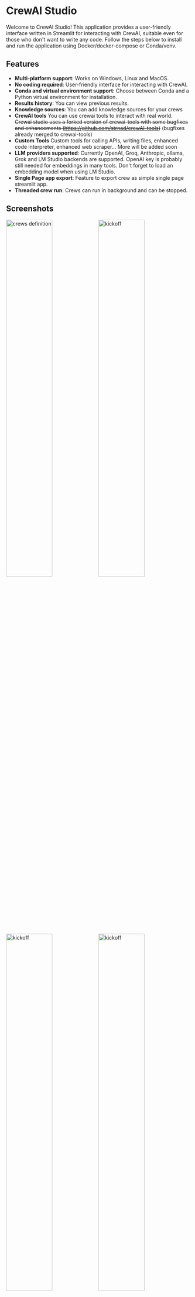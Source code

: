 # CrewAI Studio

Welcome to CrewAI Studio! This application provides a user-friendly interface written in Streamlit for interacting with CrewAI, suitable even for those who don't want to write any code. Follow the steps below to install and run the application using Docker/docker-compose or Conda/venv.

## Features

- **Multi-platform support**: Works on Windows, Linux and MacOS.
- **No coding required**: User-friendly interface for interacting with CrewAI.
- **Conda and virtual environment support**: Choose between Conda and a Python virtual environment for installation.
- **Results history**: You can view previous results.
- **Knowledge sources**: You can add knowledge sources for your crews
- **CrewAI tools** You can use crewai tools to interact with real world. ~~Crewai studio uses a forked version of crewai-tools with some bugfixes and enhancements (https://github.com/strnad/crewAI-tools)~~ (bugfixes already merged to crewai-tools)
- **Custom Tools** Custom tools for calling APIs, writing files, enhanced code interpreter, enhanced web scraper... More will be added soon
- **LLM providers supported**: Currently OpenAI, Groq, Anthropic, ollama, Grok and LM Studio backends are supported. OpenAI key is probably still needed for embeddings in many tools. Don't forget to load an embedding model when using LM Studio.
- **Single Page app export**: Feature to export crew as simple single page streamlit app.
- **Threaded crew run**: Crews can run in background and can be stopped.


## Screenshots

<img src="https://raw.githubusercontent.com/strnad/CrewAI-Studio/main/img/ss1.png" alt="crews definition" style="width:50%;"/><img src="https://raw.githubusercontent.com/strnad/CrewAI-Studio/main/img/ss2.png" alt="kickoff" style="width:50%;"/>
<img src="https://raw.githubusercontent.com/strnad/CrewAI-Studio/main/img/ss3.png" alt="kickoff" style="width:50%;"/><img src="https://raw.githubusercontent.com/strnad/CrewAI-Studio/main/img/ss4.png" alt="kickoff" style="width:50%;"/>
<img src="https://raw.githubusercontent.com/strnad/CrewAI-Studio/main/img/ss5.png" alt="kickoff" style="width:50%;"/><img src="https://raw.githubusercontent.com/strnad/CrewAI-Studio/main/img/ss6.png" alt="kickoff" style="width:50%;"/>

## Installation

### Using Virtual Environment

**For Virtual Environment**: Ensure you have Python installed. If you dont have python instaled, you can simply use the conda installer.

#### On Linux or MacOS

1. **Clone the repository (or use downloaded ZIP file)**:

   ```bash
   git clone https://github.com/strnad/CrewAI-Studio.git
   cd CrewAI-Studio
   ```

2. **Run the installation script**:

   ```bash
   ./install_venv.sh
   ```

3. **Run the application**:
   ```bash
   ./run_venv.sh
   ```

#### On Windows

1. **Clone the repository (or use downloaded ZIP file)**:

   ```powershell
   git clone https://github.com/strnad/CrewAI-Studio.git
   cd CrewAI-Studio
   ```

2. **Run the Conda installation script**:

   ```powershell
   ./install_venv.bat
   ```

3. **Run the application**:
   ```powershell
   ./run_venv.bat
   ```

### Using Conda

Conda will be installed locally in the project folder. No need for a pre-existing Conda installation.

#### On Linux

1. **Clone the repository (or use downloaded ZIP file)**:

   ```bash
   git clone https://github.com/strnad/CrewAI-Studio.git
   cd CrewAI-Studio
   ```

2. **Run the Conda installation script**:

   ```bash
   ./install_conda.sh
   ```

3. **Run the application**:
   ```bash
   ./run_conda.sh
   ```

#### On Windows

1. **Clone the repository (or use downloaded ZIP file)**:

   ```powershell
   git clone https://github.com/strnad/CrewAI-Studio.git
   cd CrewAI-Studio
   ```

2. **Run the Conda installation script**:

   ```powershell
   ./install_conda.bat
   ```

3. **Run the application**:
   ```powershell
   ./run_conda.bat
   ```

### One-Click Deployment

[![Deploy to RepoCloud](https://d16t0pc4846x52.cloudfront.net/deploylobe.svg)](https://repocloud.io/details/?app_id=318)

## Running with Docker Compose

To quickly set up and run CrewAI-Studio using Docker Compose, follow these steps:

### Prerequisites

- Ensure [Docker](https://docs.docker.com/get-docker/) and [Docker Compose](https://docs.docker.com/compose/install/) are installed on your system.

### Steps

1. Clone the repository:
```
git clone https://github.com/strnad/CrewAI-Studio.git
cd CrewAI-Studio
```

2. Create a .env file for configuration.  Edit for your own configuration:
```
cp .env_example .env
```

3. Start the application with Docker Compose:
```
docker-compose up --build
```

4. Access the application: http://localhost:8501

## Configuration

Before running the application, ensure you update the `.env` file with your API keys and other necessary configurations. An example `.env` file is provided for reference.

## Troubleshooting
In case of problems:
- Delete the `venv/miniconda` folder and reinstall `crewai-studio`.
- Rename `crewai.db` (it contains your crews but sometimes new versions can break compatibility).
- Raise an issue and I will help you.

## Video tutorial
Video tutorial on CrewAI Studio made by Josh Poco

[![FREE CrewAI Studio GUI EASY AI Agent Creation!🤖 Open Source AI Agent Orchestration Self Hosted](https://img.youtube.com/vi/3Uxdggt88pY/hqdefault.jpg)](https://www.youtube.com/watch?v=3Uxdggt88pY)

## Star History

<a href="https://star-history.com/#strnad/CrewAI-Studio&Date">
 <picture>
   <source media="(prefers-color-scheme: dark)" srcset="https://api.star-history.com/svg?repos=strnad/CrewAI-Studio&type=Date&theme=dark" />
   <source media="(prefers-color-scheme: light)" srcset="https://api.star-history.com/svg?repos=strnad/CrewAI-Studio&type=Date" />
   <img alt="Star History Chart" src="https://api.star-history.com/svg?repos=strnad/CrewAI-Studio&type=Date" />
 </picture>   
</a>
